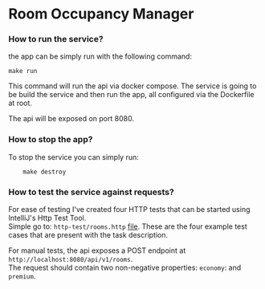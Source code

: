 # Room Occupancy Manager


### How to run the service?
the app can be simply run with the following command: 
```
make run
```

This command will run the api via docker compose. The service is going to be build the service and then run the app, all configured via the Dockerfile at root.  

The api will be exposed on port 8080.

### How to stop the app?
To stop the service you can simply run: 
```
    make destroy
```

### How to test the service against requests?
For ease of testing I've created four HTTP tests that can be started using IntelliJ's Http Test Tool.   
Simple go to: `http-test/rooms.http` [file](http-test/rooms.http).
These are the four example test cases that are present with the task description.

For manual tests, the api exposes a POST endpoint at `http://localhost:8080/api/v1/rooms`.  
The request should contain two non-negative properties: `economy`: and `premium`.